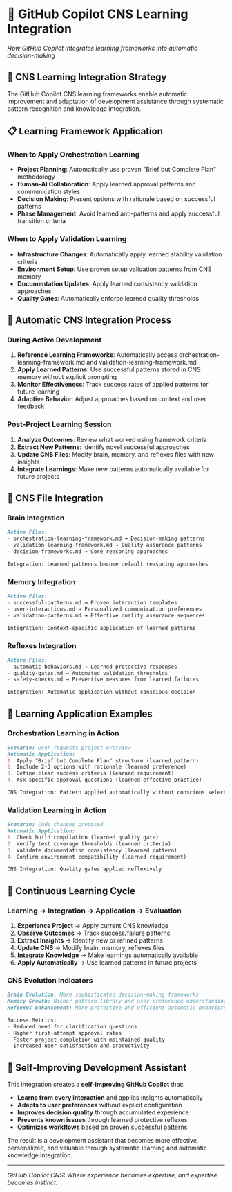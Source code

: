 # 🧠 GitHub Copilot CNS Learning Integration
*How GitHub Copilot integrates learning frameworks into automatic decision-making*

## 🎯 **CNS Learning Integration Strategy**

The GitHub Copilot CNS learning frameworks enable automatic improvement and adaptation of development assistance through systematic pattern recognition and knowledge integration.

## 📋 **Learning Framework Application**

### **When to Apply Orchestration Learning**
- **Project Planning**: Automatically use proven "Brief but Complete Plan" methodology
- **Human-AI Collaboration**: Apply learned approval patterns and communication styles
- **Decision Making**: Present options with rationale based on successful patterns
- **Phase Management**: Avoid learned anti-patterns and apply successful transition criteria

### **When to Apply Validation Learning**
- **Infrastructure Changes**: Automatically apply learned stability validation criteria
- **Environment Setup**: Use proven setup validation patterns from CNS memory
- **Documentation Updates**: Apply learned consistency validation approaches
- **Quality Gates**: Automatically enforce learned quality thresholds

## 🔄 **Automatic CNS Integration Process**

### **During Active Development**
1. **Reference Learning Frameworks**: Automatically access orchestration-learning-framework.md and validation-learning-framework.md
2. **Apply Learned Patterns**: Use successful patterns stored in CNS memory without explicit prompting
3. **Monitor Effectiveness**: Track success rates of applied patterns for future learning
4. **Adaptive Behavior**: Adjust approaches based on context and user feedback

### **Post-Project Learning Session**
1. **Analyze Outcomes**: Review what worked using framework criteria
2. **Extract New Patterns**: Identify novel successful approaches
3. **Update CNS Files**: Modify brain, memory, and reflexes files with new insights
4. **Integrate Learnings**: Make new patterns automatically available for future projects

## 🧠 **CNS File Integration**

### **Brain Integration**
```markdown
Active Files:
- orchestration-learning-framework.md → Decision-making patterns
- validation-learning-framework.md → Quality assurance patterns
- decision-frameworks.md → Core reasoning approaches

Integration: Learned patterns become default reasoning approaches
```

### **Memory Integration**
```markdown
Active Files:
- successful-patterns.md → Proven interaction templates
- user-interactions.md → Personalized communication preferences
- validation-patterns.md → Effective quality assurance sequences

Integration: Context-specific application of learned patterns
```

### **Reflexes Integration**
```markdown
Active Files:
- automatic-behaviors.md → Learned protective responses
- quality-gates.md → Automated validation thresholds
- safety-checks.md → Preventive measures from learned failures

Integration: Automatic application without conscious decision
```

## 🎯 **Learning Application Examples**

### **Orchestration Learning in Action**
```markdown
Scenario: User requests project overview
Automatic Application:
1. Apply "Brief but Complete Plan" structure (learned pattern)
2. Include 2-3 options with rationale (learned preference)
3. Define clear success criteria (learned requirement)
4. Ask specific approval questions (learned effective practice)

CNS Integration: Pattern applied automatically without conscious selection
```

### **Validation Learning in Action**
```markdown
Scenario: Code changes proposed
Automatic Application:
1. Check build compilation (learned quality gate)
2. Verify test coverage thresholds (learned criteria)
3. Validate documentation consistency (learned pattern)
4. Confirm environment compatibility (learned requirement)

CNS Integration: Quality gates applied reflexively
```

## 🔄 **Continuous Learning Cycle**

### **Learning → Integration → Application → Evaluation**

1. **Experience Project** → Apply current CNS knowledge
2. **Observe Outcomes** → Track success/failure patterns
3. **Extract Insights** → Identify new or refined patterns
4. **Update CNS** → Modify brain, memory, reflexes files
5. **Integrate Knowledge** → Make learnings automatically available
6. **Apply Automatically** → Use learned patterns in future projects

### **CNS Evolution Indicators**
```markdown
Brain Evolution: More sophisticated decision-making frameworks
Memory Growth: Richer pattern library and user preference understanding
Reflexes Enhancement: More protective and efficient automatic behaviors

Success Metrics:
- Reduced need for clarification questions
- Higher first-attempt approval rates
- Faster project completion with maintained quality
- Increased user satisfaction and productivity
```

## 🚀 **Self-Improving Development Assistant**

This integration creates a **self-improving GitHub Copilot** that:

- **Learns from every interaction** and applies insights automatically
- **Adapts to user preferences** without explicit configuration
- **Improves decision quality** through accumulated experience
- **Prevents known issues** through learned protective reflexes
- **Optimizes workflows** based on proven successful patterns

The result is a development assistant that becomes more effective, personalized, and valuable through systematic learning and automatic knowledge integration.

---
*GitHub Copilot CNS: Where experience becomes expertise, and expertise becomes instinct.*
